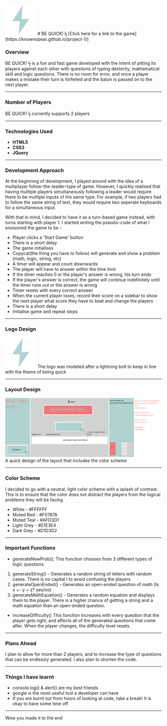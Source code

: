 <img src="img/logo.png" width="100px">
# BE QUICK! ϟ
[Click here for a link to the game](https://knownopear.github.io/project-1/)



### Overview

BE QUICK! ϟ is a fun and fast game developed with the intent of pitting its players against each other with questions of typing dexterity, mathematical skill and logic questions. There is no room for error, and once a player makes a mistake their turn is forfeited and the baton is passed on to the next player.


---


### Number of Players
BE QUICK! ϟ currently supports 2 players


---


### Technologies Used
* **HTML5**
* **CSS3**
* **JQuery**


---


### Development Approach
At the beginning of development, I played around with the idea of a multiplayer follow-the-leader-type of game. However, I quickly realised that having multiple players simultaneously following a leader would require there to be multiple inputs of the same type. For example, if two players had to follow the same string of text, they would require two seperate keyboards for a simultaneous input. 

With that in mind, I decided to have it as a turn-based game instead, with turns starting with player 1. I started writing the pseudo-code of what I envisoned the game to be - 
* Player clicks a 'Start Game' button
* There is a short delay
* The game initialises
* Copycat(the thing you have to follow) will generate and show a problem (math, logic, string, etc)
* A timer will appear and count downwards
* The player will have to answer within the time limit
* If the timer reaches 0 or the player's answer is wrong, his turn ends
* If the player's answer is correct, the game will continue indefinitely until the timer runs out or the answer is wrong
* Timer resets with every correct answer
* When the current player loses, record their score on a sidebar to show the next player what score they have to beat and change the players
* There is a short delay
* Initialise game and repeat steps


---


### Logo Design
<img src="img/logo.png" width="100px">
The logo was modeled after a lightning bolt to keep in line with the theme of being quick


---


### Layout Design
<img src="img/layout.png" width="700px">
A quick design of the layout that includes the color scheme


---


### Color Scheme
I decided to go with a neutral, light color scheme with a splash of contrast. This is to ensure that the color does not distract the players from the logical problems they will be facing
* White - #FFFFFF
* Muted Red - #F0787A
* Muted Teal - #AFD3D1 
* Light Grey - #E1E3E4
* Dark Grey - #D1D3D2


---


### Important Functions
* generateNewProb();
This function chooses from 3 different types of logic questions 
1) generateString() - Generates a random string of letters with random cases. There is no capital I to avoid confusing the players
2) generateOpenEnded() - Generates an open-ended question of math (Is x +- y = z? yes/no)
3) generateMathEquation() - Generates a random equation
and displays them to the player. There is a higher chance of getting a string and a math equation than an open-ended question.


* increaseDifficulty()
This function increases with every question that the player gets right, and affects all of the generated questions that come after. When the player changes, the difficulty level resets.


---


### Plans Ahead
I plan to allow for more than 2 players, and to increase the type of questions that can be endlessly generated. I also plan to shorten the code.


---


### Things I have learnt
* console.log() & alert() are my best friends
* google is the most useful tool a developer can have
* if you are burnt out from hours of looking at code, take a break! It is okay to have some time off


---
Wow you made it to the end

